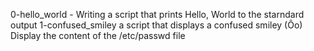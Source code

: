 0-hello_world - Writing a script that prints Hello, World to the starndard output
1-confused_smiley a script that displays a confused smiley (Ôo)
Display the content of the /etc/passwd file
